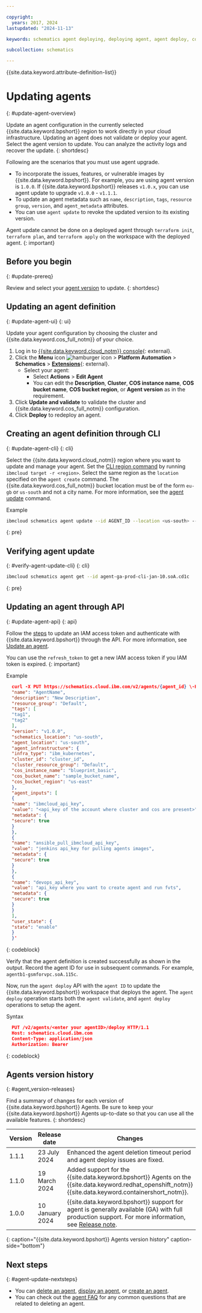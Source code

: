 ```yaml
---

copyright:
  years: 2017, 2024
lastupdated: "2024-11-13"

keywords: schematics agent deploying, deploying agent, agent deploy, command-line, api, ui

subcollection: schematics

---
```


{{site.data.keyword.attribute-definition-list}}

# Updating agents
{: #update-agent-overview}

Update an agent configuration in the currently selected {{site.data.keyword.bpshort}} region to work directly in your cloud infrastructure. Updating an agent does not validate or deploy your agent. Select the agent version to update. You can analyze the activity logs and recover the update.
{: shortdesc}

Following are the scenarios that you must use agent upgrade.

- To incorporate the issues, features, or vulnerable images by {{site.data.keyword.bpshort}}. For example, you are using agent version is `1.0.0`. If {{site.data.keyword.bpshort}} releases `v1.0.x`, you can use agent update to upgrade `v1.0.0` - `v1.1.1`.
- To update an agent metadata such as `name`, `description`, `tags`, `resource group`, `version`, and `agent_metadata` attributes.
- You can use `agent update` to revoke the updated version to its existing version.

Agent update cannot be done on a deployed agent through `terraform init`, `terraform plan`, and `terraform apply` on the workspace with the deployed agent.
{: important}

## Before you begin
{: #update-prereq}

Review and select your [agent version](/docs/schematics?topic=schematics-agent_version-releases) to update.
{: shortdesc}

## Updating an agent definition
{: #update-agent-ui}
{: ui}

Update your agent configuration by choosing the cluster and {{site.data.keyword.cos_full_notm}} of your choice.

1. Log in to [{{site.data.keyword.cloud_notm}} console](https://cloud.ibm.com/){: external}.
2. Click the **Menu** icon ![hamburger icon](images/icon_hamburger.svg) > **Platform Automation** > **Schematics** > [**Extensions**](https://cloud.ibm.com/automation/schematics/extensions/agents){: external}.
    - Select your agent:
        - Select **Actions** > **Edit Agent**
        - You can edit the **Description**, **Cluster**, **COS instance name**, **COS bucket name**, **COS bucket region**, or **Agent version** as in the requirement.
3. Click **Update and validate** to validate the cluster and {{site.data.keyword.cos_full_notm}} configuration.
4. Click **Deploy** to redeploy an agent.

## Creating an agent definition through CLI 
{: #update-agent-cli}
{: cli}

Select the {{site.data.keyword.cloud_notm}} region where you want to update and manage your agent. Set the [CLI region command](/docs/cli?topic=cli-ibmcloud_cli#ibmcloud_target) by running `ibmcloud target -r <region>`. Select the same region as the `location` specified on the `agent create` command. The {{site.data.keyword.cos_full_notm}} bucket location must be of the form `eu-gb` or `us-south` and not a city name. For more information, see the [agent update](/docs/schematics?topic=schematics-schematics-cli-reference&interface=cli#schematics-agent-update) command.

Example

```sh
ibmcloud schematics agent update --id AGENT_ID --location <us-south> --agent-location <us-south> --version <1.0.0> --infra-type <ibm_kubernetes> --cluster-id <cg3fgvad0dak571xxx> --cluster-resource-group <Default> --cos-instance-name <agent-cos-instance> --cos-bucket <agent-cos-bucket> --cos-location <us-east> --resource-group <Default>
```
{: pre}


## Verifying agent update
{: #verify-agent-update-cli}
{: cli}

```sh
ibmcloud schematics agent get --id agent-ga-prod-cli-jan-10.soA.cd1c
```
{: pre}


## Updating an agent through API
{: #update-agent-api}
{: api}

Follow the [steps](/docs/schematics?topic=schematics-setup-api#cs_api) to update an IAM access token and authenticate with {{site.data.keyword.bpshort}} through the API. For more information, see [Update an agent](/apidocs/schematics/schematics#update-agent-data).

You can use the `refresh_token` to get a new IAM access token if you IAM token is expired.
{: important}

Example

```json
  curl -X PUT https://schematics.cloud.ibm.com/v2/agents/{agent_id} \-H 'Authorization: Bearer <Auth Key>' -H 'X-Feature-Agents: true' -H 'refresh_token: <refresh_token> ' -d '{
  "name": "AgentName",
  "description": "New Description",
  "resource_group": "Default",
  "tags": [
  "tag1",
  "tag2"
  ],
  "version": "v1.0.0",
  "schematics_location": "us-south",
  "agent_location": "us-south",
  "agent_infrastructure": {
  "infra_type": "ibm_kubernetes",
  "cluster_id": "cluster_id",
  "cluster_resource_group": "Default",
  "cos_instance_name": "blueprint_basic",
  "cos_bucket_name": "sample_bucket_name",
  "cos_bucket_region": "us-east"
  },
  "agent_inputs": [
  {
  "name": "ibmcloud_api_key",
  "value": "<api_key of the account where cluster and cos are present>",
  "metadata": {
  "secure": true
  }
  },
  {
  "name": "ansible_pull_ibmcloud_api_key",
  "value": "jenkins api_key for pulling agents images",
  "metadata": {
  "secure": true
  }
  },
  {   
  "name": "devops_api_key",
  "value": "api_key where you want to create agent and run fvts",
  "metadata": {
  "secure": true
  }
  }
  ],
  "user_state": {
  "state": "enable"
  }
  }'
```
{: codeblock}

Verify that the agent definition is created successfully as shown in the output. Record the agent ID for use in subsequent commands. For example, `agentb1-gsmforvpc.soA.115c`.

Now, run the `agent deploy` API with the `agent ID` to update the {{site.data.keyword.bpshort}} workspace that deploys the agent. The `agent deploy` operation starts both the `agent validate`, and `agent deploy` operations to setup the agent.

Syntax

```json
  PUT /v2/agents/<enter your agentID>/deploy HTTP/1.1
  Host: schematics.cloud.ibm.com
  Content-Type: application/json
  Authorization: Bearer 
```
{: codeblock}



## Agents version history 
{: #agent_version-releases}

Find a summary of changes for each version of {{site.data.keyword.bpshort}} Agents. Be sure to keep your {{site.data.keyword.bpshort}} Agents up-to-date so that you can use all the available features.
{: shortdesc}

| Version | Release date | Changes |
| ----- | ------- | -------------- |
| 1.1.1 | 23 July 2024 | Enhanced the agent deletion timeout period and agent deploy issues are fixed. |
| 1.1.0 | 19 March 2024 | Added support for the {{site.data.keyword.bpshort}} Agents on the {{site.data.keyword.redhat_openshift_notm}} {{site.data.keyword.containershort_notm}}. |
| 1.0.0 | 10 January 2024 | {{site.data.keyword.bpshort}} support for agent is generally available (GA) with full production support. For more information, see [Release note](/docs/schematics?topic=schematics-schematics-relnotes#schematics-mar2524). |
{: caption="{{site.data.keyword.bpshort}} Agents version history" caption-side="bottom"}

## Next steps
{: #agent-update-nextsteps}

- You can [delete an agent](/docs/schematics?topic=schematics-delete-agent-overview&interface=cli), [display an agent](/docs/schematics?topic=schematics-display-agentb1-overview&interface=terraform#display-agent-terraform), or [create an agent](/docs/schematics?topic=schematics-deploy-agent-overview&interface=terraform#create-agent-terraform).
- You can check out the [agent FAQ](/docs/schematics?topic=schematics-faqs-agent) for any common questions that are related to deleting an agent.
